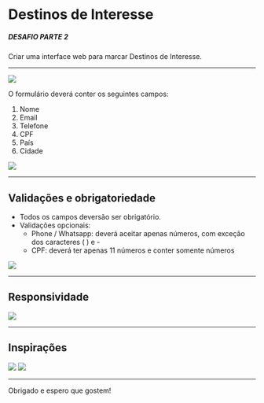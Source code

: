 # Destinos de Interesse

##### DESAFIO PARTE 2

Criar uma interface web para marcar Destinos de Interesse.

---

![](https://imgur.com/E2bSUoV.png)

O formulário deverá conter os seguintes campos:

1. Nome
2. Email
3. Telefone
4. CPF
5. País
6. Cidade

![](https://imgur.com/2TnQMco.png)

---

## Validações e obrigatoriedade

- Todos os campos deversão ser obrigatório.
- Validações opcionais:
  - Phone / Whatsapp: deverá aceitar apenas números, com exceção dos caracteres ( ) e -
  - CPF: deverá ter apenas 11 números e conter somente números

![](https://imgur.com/v0ymmpz.png)

---

## Responsividade

![](https://imgur.com/K32gta1.png)

---

## Inspirações

![](https://imgur.com/jmhz6WY.png)
![](https://imgur.com/YRMbp8k.png)

---

Obrigado e espero que gostem!
